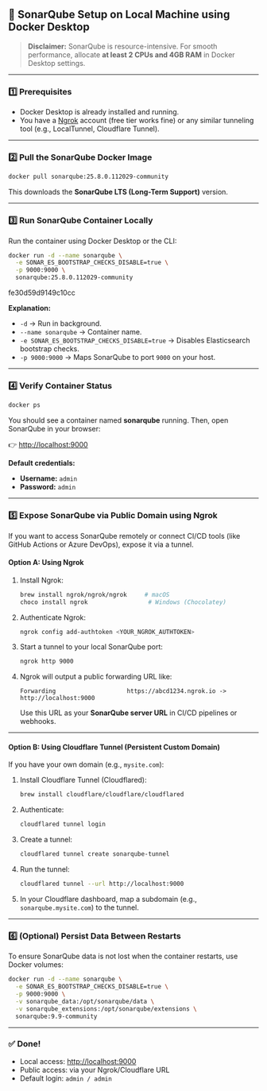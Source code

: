 ## 🧰 **SonarQube Setup on Local Machine using Docker Desktop**

> **Disclaimer:**
> SonarQube is resource-intensive. For smooth performance, allocate **at least 2 CPUs and 4GB RAM** in Docker Desktop settings.

---

### **1️⃣ Prerequisites**

* Docker Desktop is already installed and running.
* You have a [Ngrok](https://ngrok.com/) account (free tier works fine) or any similar tunneling tool (e.g., LocalTunnel, Cloudflare Tunnel).

---

### **2️⃣ Pull the SonarQube Docker Image**

```bash
docker pull sonarqube:25.8.0.112029-community
```

This downloads the **SonarQube LTS (Long-Term Support)** version.

---

### **3️⃣ Run SonarQube Container Locally**

Run the container using Docker Desktop or the CLI:

```bash
docker run -d --name sonarqube \
  -e SONAR_ES_BOOTSTRAP_CHECKS_DISABLE=true \
  -p 9000:9000 \
  sonarqube:25.8.0.112029-community
```
fe30d59d9149c10cc

**Explanation:**

* `-d` → Run in background.
* `--name sonarqube` → Container name.
* `-e SONAR_ES_BOOTSTRAP_CHECKS_DISABLE=true` → Disables Elasticsearch bootstrap checks.
* `-p 9000:9000` → Maps SonarQube to port `9000` on your host.

---

### **4️⃣ Verify Container Status**

```bash
docker ps
```

You should see a container named **sonarqube** running.
Then, open SonarQube in your browser:

👉 [http://localhost:9000](http://localhost:9000)

**Default credentials:**

* **Username:** `admin`
* **Password:** `admin`

---

### **5️⃣ Expose SonarQube via Public Domain using Ngrok**

If you want to access SonarQube remotely or connect CI/CD tools (like GitHub Actions or Azure DevOps), expose it via a tunnel.

#### **Option A: Using Ngrok**

1. Install Ngrok:

   ```bash
   brew install ngrok/ngrok/ngrok     # macOS
   choco install ngrok                 # Windows (Chocolatey)
   ```

2. Authenticate Ngrok:

   ```bash
   ngrok config add-authtoken <YOUR_NGROK_AUTHTOKEN>
   ```

3. Start a tunnel to your local SonarQube port:

   ```bash
   ngrok http 9000
   ```

4. Ngrok will output a public forwarding URL like:

   ```
   Forwarding                    https://abcd1234.ngrok.io -> http://localhost:9000
   ```

   Use this URL as your **SonarQube server URL** in CI/CD pipelines or webhooks.

---

#### **Option B: Using Cloudflare Tunnel (Persistent Custom Domain)**

If you have your own domain (e.g., `mysite.com`):

1. Install Cloudflare Tunnel (Cloudflared):

   ```bash
   brew install cloudflare/cloudflare/cloudflared
   ```

2. Authenticate:

   ```bash
   cloudflared tunnel login
   ```

3. Create a tunnel:

   ```bash
   cloudflared tunnel create sonarqube-tunnel
   ```

4. Run the tunnel:

   ```bash
   cloudflared tunnel --url http://localhost:9000
   ```

5. In your Cloudflare dashboard, map a subdomain (e.g., `sonarqube.mysite.com`) to the tunnel.

---

### **6️⃣ (Optional) Persist Data Between Restarts**

To ensure SonarQube data is not lost when the container restarts, use Docker volumes:

```bash
docker run -d --name sonarqube \
  -e SONAR_ES_BOOTSTRAP_CHECKS_DISABLE=true \
  -p 9000:9000 \
  -v sonarqube_data:/opt/sonarqube/data \
  -v sonarqube_extensions:/opt/sonarqube/extensions \
  sonarqube:9.9-community
```

---

### ✅ **Done!**

* Local access: [http://localhost:9000](http://localhost:9000)
* Public access: via your Ngrok/Cloudflare URL
* Default login: `admin / admin`


